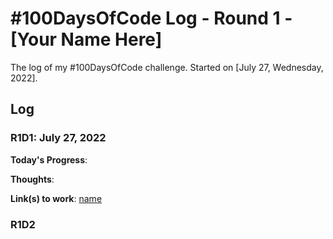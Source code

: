 # #100DaysOfCode Log - Round 1 - [Your Name Here]

The log of my #100DaysOfCode challenge. Started on [July 27, Wednesday, 2022].

## Log

### R1D1: July 27, 2022
**Today's Progress**: 

**Thoughts**: 

**Link(s) to work**: [name](link)


### R1D2
